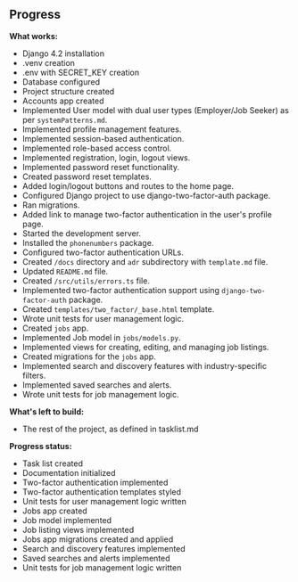 ## Progress

**What works:**
- Django 4.2 installation
- .venv creation
- .env with SECRET_KEY creation
- Database configured
- Project structure created
- Accounts app created
- Implemented User model with dual user types (Employer/Job Seeker) as per `systemPatterns.md`.
- Implemented profile management features.
- Implemented session-based authentication.
- Implemented role-based access control.
- Implemented registration, login, logout views.
- Implemented password reset functionality.
- Created password reset templates.
- Added login/logout buttons and routes to the home page.
- Configured Django project to use django-two-factor-auth package.
- Ran migrations.
- Added link to manage two-factor authentication in the user's profile page.
- Started the development server.
- Installed the `phonenumbers` package.
- Configured two-factor authentication URLs.
- Created `/docs` directory and `adr` subdirectory with `template.md` file.
- Updated `README.md` file.
- Created `/src/utils/errors.ts` file.
- Implemented two-factor authentication support using `django-two-factor-auth` package.
- Created `templates/two_factor/_base.html` template.
- Wrote unit tests for user management logic.
- Created `jobs` app.
- Implemented Job model in `jobs/models.py`.
- Implemented views for creating, editing, and managing job listings.
- Created migrations for the `jobs` app.
- Implemented search and discovery features with industry-specific filters.
- Implemented saved searches and alerts.
- Wrote unit tests for job management logic.

**What's left to build:**
- The rest of the project, as defined in tasklist.md

**Progress status:**
- Task list created
- Documentation initialized
- Two-factor authentication implemented
- Two-factor authentication templates styled
- Unit tests for user management logic written
- Jobs app created
- Job model implemented
- Job listing views implemented
- Jobs app migrations created and applied
- Search and discovery features implemented
- Saved searches and alerts implemented
- Unit tests for job management logic written
